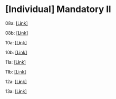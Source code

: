 # [Individual] Mandatory II


08a: [\[Link\]](https://github.com/tobiasbkraemer/SystemIntegrationFirst/tree/4d785256f6441108e4822a1b97dc4441b66f3984/Assignments/08a._WebRTC_Example)

08b: [\[Link\]](https://github.com/GeoGuessrProject/GeoGuessr-Backend/blob/980cdb37d6945a7493e494a7736c23f8db15f804/documentation/DOCUMENTATION_SETUP.md)

10a: [\[Link\]](https://github.com/tobiasbkraemer/SystemIntegrationFirst/tree/080503ec4ef2415654b442b17026b3ada49eaccf/Assignments/10a._Document_A_Database)

10b: [\[Link\]](https://github.com/tobiasbkraemer/SystemIntegrationFirst/tree/080503ec4ef2415654b442b17026b3ada49eaccf/Assignments/10b._Migrate_From_One_Database_To_Another)

11a: [\[Link\]](https://github.com/tobiasbkraemer/SystemIntegrationFirst/tree/080503ec4ef2415654b442b17026b3ada49eaccf/Assignments/11a._Auth_Integration)

11b: [\[Link\]](https://github.com/tobiasbkraemer/SystemIntegrationFirst/tree/080503ec4ef2415654b442b17026b3ada49eaccf/Assignments/11b._Integrate_With_Payment/11b-payment)

12a: [\[Link\]](https://github.com/tobiasbkraemer/SystemIntegrationFirst/tree/080503ec4ef2415654b442b17026b3ada49eaccf/Assignments/12a._Expose_and_integrate_with_a_webhook_system)

13a: [\[Link\]](https://github.com/tobiasbkraemer/SystemIntegrationFirst/tree/080503ec4ef2415654b442b17026b3ada49eaccf/Assignments/13a._GraphQL/node_apollo)
